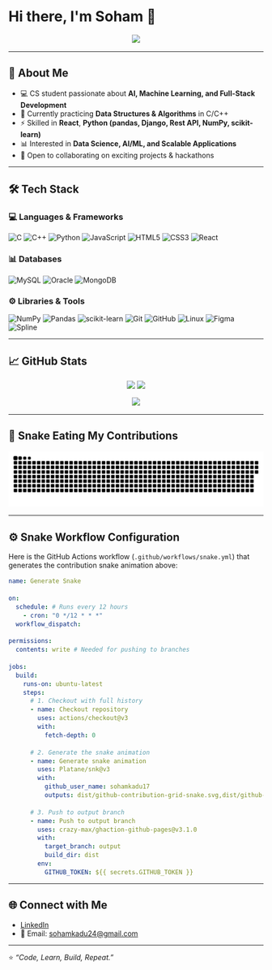 # Hi there, I'm Soham 👋  

<p align="center">
  <img src="https://readme-typing-svg.herokuapp.com?size=25&color=58A6FF&center=true&vCenter=true&width=600&lines=IT+Student+%7C+AI+%26+ML+Enthusiast;React+%7C+Python+%7C+C%2FC%2B%2B;Full+Stack+Developer+In+Progress;Always+Learning+New+Things+🚀" />
</p>

---

## 🚀 About Me  
- 💻 CS student passionate about **AI, Machine Learning, and Full-Stack Development**  
- 🌱 Currently practicing **Data Structures & Algorithms** in C/C++  
- ⚡ Skilled in **React**, **Python (pandas, Django, Rest API, NumPy, scikit-learn)**  
- 📊 Interested in **Data Science, AI/ML, and Scalable Applications**  
- 🔗 Open to collaborating on exciting projects & hackathons  

---

## 🛠️ Tech Stack  

### 💻 Languages & Frameworks  
![C](https://img.shields.io/badge/C-00599C?style=for-the-badge&logo=c&logoColor=white)
![C++](https://img.shields.io/badge/C%2B%2B-00599C?style=for-the-badge&logo=c%2B%2B&logoColor=white)
![Python](https://img.shields.io/badge/Python-3776AB?style=for-the-badge&logo=python&logoColor=white)
![JavaScript](https://img.shields.io/badge/JavaScript-F7DF1E?style=for-the-badge&logo=javascript&logoColor=black)
![HTML5](https://img.shields.io/badge/HTML5-E34F26?style=for-the-badge&logo=html5&logoColor=white)
![CSS3](https://img.shields.io/badge/CSS3-1572B6?style=for-the-badge&logo=css3&logoColor=white)
![React](https://img.shields.io/badge/React-20232A?style=for-the-badge&logo=react&logoColor=61DAFB)

### 📊 Databases  
![MySQL](https://img.shields.io/badge/MySQL-4479A1?style=for-the-badge&logo=mysql&logoColor=white)
![Oracle](https://img.shields.io/badge/Oracle-F80000?style=for-the-badge&logo=oracle&logoColor=white)
![MongoDB](https://img.shields.io/badge/MongoDB-4EA94B?style=for-the-badge&logo=mongodb&logoColor=white)

### ⚙️ Libraries & Tools  
![NumPy](https://img.shields.io/badge/Numpy-013243?style=for-the-badge&logo=numpy&logoColor=white)
![Pandas](https://img.shields.io/badge/Pandas-150458?style=for-the-badge&logo=pandas&logoColor=white)
![scikit-learn](https://img.shields.io/badge/Scikit--Learn-F7931E?style=for-the-badge&logo=scikit-learn&logoColor=white)
![Git](https://img.shields.io/badge/Git-F05032?style=for-the-badge&logo=git&logoColor=white)
![GitHub](https://img.shields.io/badge/GitHub-181717?style=for-the-badge&logo=github&logoColor=white)
![Linux](https://img.shields.io/badge/Linux-FCC624?style=for-the-badge&logo=linux&logoColor=black)
![Figma](https://img.shields.io/badge/Figma-F24E1E?style=for-the-badge&logo=figma&logoColor=white)
![Spline](https://img.shields.io/badge/Spline-0A0A0A?style=for-the-badge&logo=spline&logoColor=white)

---

## 📈 GitHub Stats  
<p align="center">
  <img src="https://github-readme-stats.vercel.app/api?username=sohamkadu17&show_icons=true&theme=tokyonight" height="180em"/>
  <img src="https://github-readme-streak-stats.herokuapp.com/?user=sohamkadu17&theme=tokyonight" height="180em"/>
</p>

<p align="center">
  <img src="https://github-readme-stats.vercel.app/api/top-langs/?username=sohamkadu17&layout=compact&theme=tokyonight" height="180em"/>
</p>

---

## 🐍 Snake Eating My Contributions  
<p align="center">
  <img src="https://raw.githubusercontent.com/sohamkadu17/sohamkadu17/output/github-contribution-grid-snake.svg,dist/github-contribution-grid-snake-dark.svg" alt="snake animation" />
  <br>

</p>

---

## ⚙️ Snake Workflow Configuration

Here is the GitHub Actions workflow (`.github/workflows/snake.yml`) that generates the contribution snake animation above:

```yaml
name: Generate Snake

on:
  schedule: # Runs every 12 hours
    - cron: "0 */12 * * *"
  workflow_dispatch:

permissions:
  contents: write # Needed for pushing to branches

jobs:
  build:
    runs-on: ubuntu-latest
    steps:
      # 1. Checkout with full history
      - name: Checkout repository
        uses: actions/checkout@v3
        with:
          fetch-depth: 0

      # 2. Generate the snake animation
      - name: Generate snake animation
        uses: Platane/snk@v3
        with:
          github_user_name: sohamkadu17
          outputs: dist/github-contribution-grid-snake.svg,dist/github-contribution-grid-snake-dark.svg?palette=github-dark

      # 3. Push to output branch
      - name: Push to output branch
        uses: crazy-max/ghaction-github-pages@v3.1.0
        with:
          target_branch: output
          build_dir: dist
        env:
          GITHUB_TOKEN: ${{ secrets.GITHUB_TOKEN }}
```

---

## 🌐 Connect with Me  
- [LinkedIn](www.linkedin.com/in/soham-kadu-4b1214359) 
- 📧 Email: sohamkadu24@gmail.com
---

⭐️ *“Code, Learn, Build, Repeat.”*  
